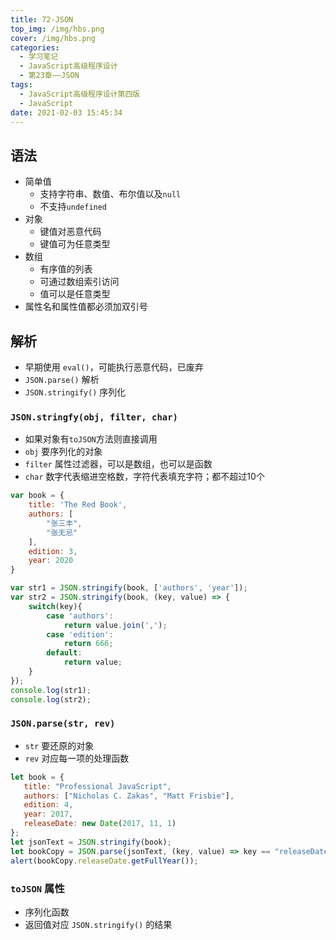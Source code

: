 ```yaml
---
title: 72-JSON
top_img: /img/hbs.png
cover: /img/hbs.png
categories:
  - 学习笔记
  - JavaScript高级程序设计
  - 第23章——JSON
tags:
  - JavaScript高级程序设计第四版
  - JavaScript
date: 2021-02-03 15:45:34
---
```


## 语法

- 简单值
  - 支持字符串、数值、布尔值以及`null`
  - 不支持`undefined`
- 对象
  - 键值对恶意代码
  - 键值可为任意类型
- 数组
  - 有序值的列表
  - 可通过数组索引访问
  - 值可以是任意类型
- 属性名和属性值都必须加双引号

## 解析

- 早期使用 `eval()`，可能执行恶意代码，已废弃
- `JSON.parse()` 解析
- `JSON.stringify()` 序列化

### `JSON.stringfy(obj, filter, char)`

- 如果对象有`toJSON`方法则直接调用
- `obj`  要序列化的对象
- `filter`  属性过滤器，可以是数组，也可以是函数
- `char`  数字代表缩进空格数，字符代表填充字符；都不超过10个

```js
var book = {
    title: 'The Red Book',
    authors: [
        "张三丰", 
        "张无忌"
    ],
    edition: 3,
    year: 2020
}

var str1 = JSON.stringify(book, ['authors', 'year']);
var str2 = JSON.stringify(book, (key, value) => {
    switch(key){
        case 'authors':
            return value.join(',');
        case 'edition':
            return 666;
        default:
            return value;
    }
});
console.log(str1);
console.log(str2);
```

### `JSON.parse(str, rev)`

- `str` 要还原的对象
- `rev` 对应每一项的处理函数

```js
let book = {
   title: "Professional JavaScript",
   authors: ["Nicholas C. Zakas", "Matt Frisbie"],
   edition: 4,
   year: 2017,
   releaseDate: new Date(2017, 11, 1)
};
let jsonText = JSON.stringify(book);
let bookCopy = JSON.parse(jsonText, (key, value) => key == "releaseDate" ? new Date(value) : value);
alert(bookCopy.releaseDate.getFullYear()); 
```

### `toJSON` 属性

- 序列化函数
- 返回值对应 `JSON.stringify()` 的结果